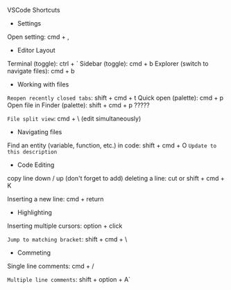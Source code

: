 VSCode Shortcuts

- Settings

Open setting: cmd + ,

- Editor Layout

Terminal (toggle): ctrl + `
Sidebar (toggle): cmd + b
Explorer (switch to navigate files): cmd + b

- Working with files

`Reopen recently closed tabs`: shift + cmd + t
Quick open (palette): cmd + p
Open file in Finder (palette): shift + cmd + p ?????

`File split view`: cmd + \ (edit simultaneously)

- Navigating files

Find an entity (variable, function, etc.) in code: shift + cmd + O `Update to this description`

- Code Editing

copy line down / up (don't forget to add)
deleting a line: cut or shift + cmd + K

Inserting a new line: cmd + return

- Highlighting

Inserting multiple cursors: option + click

`Jump to matching bracket`: shift + cmd + \

- Commeting

Single line comments: cmd + /

`Multiple line comments`: shift + option + A`
